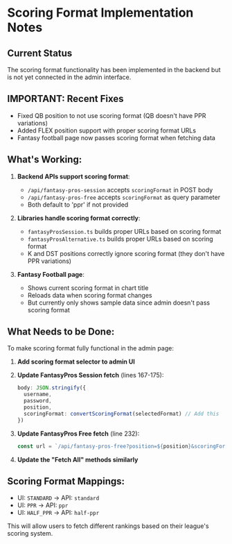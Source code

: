 # Scoring Format Implementation Notes

## Current Status
The scoring format functionality has been implemented in the backend but is not yet connected in the admin interface.

## IMPORTANT: Recent Fixes
- Fixed QB position to not use scoring format (QB doesn't have PPR variations)
- Added FLEX position support with proper scoring format URLs
- Fantasy football page now passes scoring format when fetching data

## What's Working:
1. **Backend APIs support scoring format**:
   - `/api/fantasy-pros-session` accepts `scoringFormat` in POST body
   - `/api/fantasy-pros-free` accepts `scoringFormat` as query parameter
   - Both default to 'ppr' if not provided

2. **Libraries handle scoring format correctly**:
   - `fantasyProsSession.ts` builds proper URLs based on scoring format
   - `fantasyProsAlternative.ts` builds proper URLs based on scoring format
   - K and DST positions correctly ignore scoring format (they don't have PPR variations)

3. **Fantasy Football page**:
   - Shows current scoring format in chart title
   - Reloads data when scoring format changes
   - But currently only shows sample data since admin doesn't pass scoring format

## What Needs to be Done:
To make scoring format fully functional in the admin page:

1. **Add scoring format selector to admin UI**
2. **Update FantasyPros Session fetch** (lines 167-175):
   ```typescript
   body: JSON.stringify({ 
     username, 
     password, 
     position,
     scoringFormat: convertScoringFormat(selectedFormat) // Add this
   })
   ```

3. **Update FantasyPros Free fetch** (line 232):
   ```typescript
   const url = `/api/fantasy-pros-free?position=${position}&scoringFormat=${convertScoringFormat(selectedFormat)}`;
   ```

4. **Update the "Fetch All" methods similarly**

## Scoring Format Mappings:
- UI: `STANDARD` → API: `standard`
- UI: `PPR` → API: `ppr`
- UI: `HALF_PPR` → API: `half-ppr`

This will allow users to fetch different rankings based on their league's scoring system.